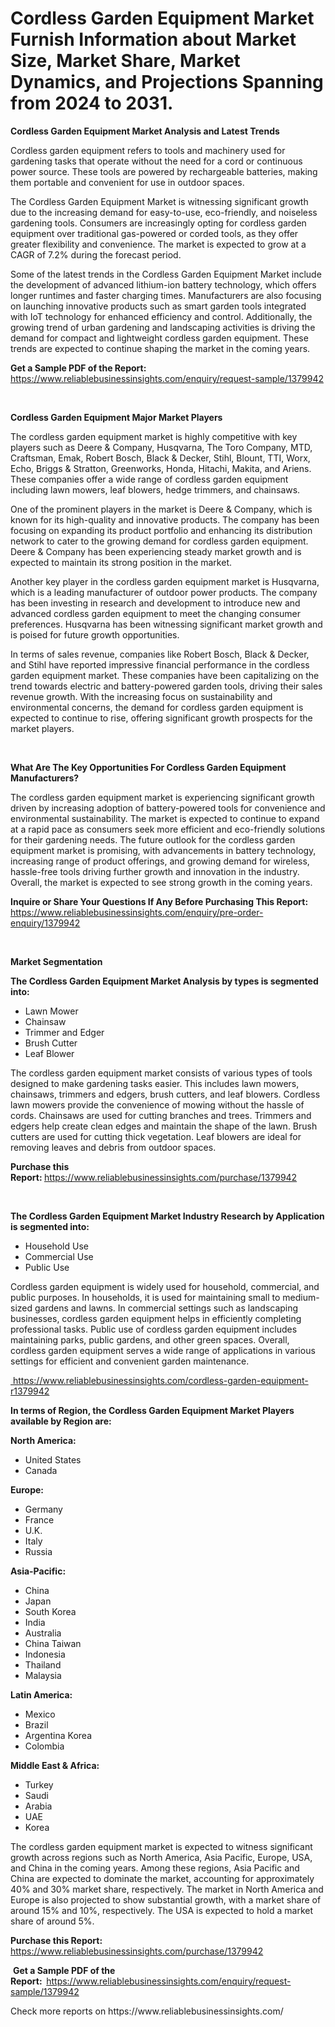 <p><h1>Cordless Garden Equipment Market Furnish Information about Market Size, Market Share, Market Dynamics, and Projections Spanning from 2024 to 2031.</h1></p><p><strong>Cordless Garden Equipment Market Analysis and Latest Trends</strong></p>
<p><p>Cordless garden equipment refers to tools and machinery used for gardening tasks that operate without the need for a cord or continuous power source. These tools are powered by rechargeable batteries, making them portable and convenient for use in outdoor spaces.</p><p>The Cordless Garden Equipment Market is witnessing significant growth due to the increasing demand for easy-to-use, eco-friendly, and noiseless gardening tools. Consumers are increasingly opting for cordless garden equipment over traditional gas-powered or corded tools, as they offer greater flexibility and convenience. The market is expected to grow at a CAGR of 7.2% during the forecast period.</p><p>Some of the latest trends in the Cordless Garden Equipment Market include the development of advanced lithium-ion battery technology, which offers longer runtimes and faster charging times. Manufacturers are also focusing on launching innovative products such as smart garden tools integrated with IoT technology for enhanced efficiency and control. Additionally, the growing trend of urban gardening and landscaping activities is driving the demand for compact and lightweight cordless garden equipment. These trends are expected to continue shaping the market in the coming years.</p></p>
<p><strong>Get a Sample PDF of the Report:&nbsp;</strong> <a href="https://www.reliablebusinessinsights.com/enquiry/request-sample/1379942">https://www.reliablebusinessinsights.com/enquiry/request-sample/1379942</a></p>
<p>&nbsp;</p>
<p><strong>Cordless Garden Equipment Major Market Players</strong></p>
<p><p>The cordless garden equipment market is highly competitive with key players such as Deere & Company, Husqvarna, The Toro Company, MTD, Craftsman, Emak, Robert Bosch, Black & Decker, Stihl, Blount, TTI, Worx, Echo, Briggs & Stratton, Greenworks, Honda, Hitachi, Makita, and Ariens. These companies offer a wide range of cordless garden equipment including lawn mowers, leaf blowers, hedge trimmers, and chainsaws.</p><p>One of the prominent players in the market is Deere & Company, which is known for its high-quality and innovative products. The company has been focusing on expanding its product portfolio and enhancing its distribution network to cater to the growing demand for cordless garden equipment. Deere & Company has been experiencing steady market growth and is expected to maintain its strong position in the market.</p><p>Another key player in the cordless garden equipment market is Husqvarna, which is a leading manufacturer of outdoor power products. The company has been investing in research and development to introduce new and advanced cordless garden equipment to meet the changing consumer preferences. Husqvarna has been witnessing significant market growth and is poised for future growth opportunities.</p><p>In terms of sales revenue, companies like Robert Bosch, Black & Decker, and Stihl have reported impressive financial performance in the cordless garden equipment market. These companies have been capitalizing on the trend towards electric and battery-powered garden tools, driving their sales revenue growth. With the increasing focus on sustainability and environmental concerns, the demand for cordless garden equipment is expected to continue to rise, offering significant growth prospects for the market players.</p></p>
<p>&nbsp;</p>
<p><strong>What Are The Key Opportunities For Cordless Garden Equipment Manufacturers?</strong></p>
<p><p>The cordless garden equipment market is experiencing significant growth driven by increasing adoption of battery-powered tools for convenience and environmental sustainability. The market is expected to continue to expand at a rapid pace as consumers seek more efficient and eco-friendly solutions for their gardening needs. The future outlook for the cordless garden equipment market is promising, with advancements in battery technology, increasing range of product offerings, and growing demand for wireless, hassle-free tools driving further growth and innovation in the industry. Overall, the market is expected to see strong growth in the coming years.</p></p>
<p><strong>Inquire or Share Your Questions If Any Before Purchasing This Report:</strong> <a href="https://www.reliablebusinessinsights.com/enquiry/pre-order-enquiry/1379942">https://www.reliablebusinessinsights.com/enquiry/pre-order-enquiry/1379942</a></p>
<p>&nbsp;</p>
<p><strong>Market Segmentation</strong></p>
<p><strong>The Cordless Garden Equipment Market Analysis by types is segmented into:</strong></p>
<p><ul><li>Lawn Mower</li><li>Chainsaw</li><li>Trimmer and Edger</li><li>Brush Cutter</li><li>Leaf Blower</li></ul></p>
<p><p>The cordless garden equipment market consists of various types of tools designed to make gardening tasks easier. This includes lawn mowers, chainsaws, trimmers and edgers, brush cutters, and leaf blowers. Cordless lawn mowers provide the convenience of mowing without the hassle of cords. Chainsaws are used for cutting branches and trees. Trimmers and edgers help create clean edges and maintain the shape of the lawn. Brush cutters are used for cutting thick vegetation. Leaf blowers are ideal for removing leaves and debris from outdoor spaces.</p></p>
<p><strong>Purchase this Report:&nbsp;</strong><a href="https://www.reliablebusinessinsights.com/purchase/1379942">https://www.reliablebusinessinsights.com/purchase/1379942</a></p>
<p>&nbsp;</p>
<p><strong>The Cordless Garden Equipment Market Industry Research by Application is segmented into:</strong></p>
<p><ul><li>Household Use</li><li>Commercial Use</li><li>Public Use</li></ul></p>
<p><p>Cordless garden equipment is widely used for household, commercial, and public purposes. In households, it is used for maintaining small to medium-sized gardens and lawns. In commercial settings such as landscaping businesses, cordless garden equipment helps in efficiently completing professional tasks. Public use of cordless garden equipment includes maintaining parks, public gardens, and other green spaces. Overall, cordless garden equipment serves a wide range of applications in various settings for efficient and convenient garden maintenance.</p></p>
<p><a href="https://www.reliablebusinessinsights.com/cordless-garden-equipment-r1379942">&nbsp;https://www.reliablebusinessinsights.com/cordless-garden-equipment-r1379942</a></p>
<p><strong>In terms of Region, the Cordless Garden Equipment Market Players available by Region are:</strong></p>
<p>
    <p> <strong> North America: </strong>
        <ul>
            <li>United States</li>
            <li>Canada</li>
        </ul>
        </p> 
    <p> <strong> Europe: </strong>
        <ul>
            <li>Germany</li>
            <li>France</li>
            <li>U.K.</li>
            <li>Italy</li>
            <li>Russia</li>
        </ul>
        </p> 
    <p> <strong> Asia-Pacific: </strong>
        <ul>
            <li>China</li>
            <li>Japan</li>
            <li>South Korea</li>
            <li>India</li>
            <li>Australia</li>
            <li>China Taiwan</li>
            <li>Indonesia</li>
            <li>Thailand</li>
            <li>Malaysia</li>
        </ul>
        </p> 
    <p> <strong> Latin America: </strong>
        <ul>
            <li>Mexico</li>
            <li>Brazil</li>
            <li>Argentina Korea</li>
            <li>Colombia</li>
        </ul>
        </p> 
    <p> <strong> Middle East & Africa: </strong>
        <ul>
            <li>Turkey</li>
            <li>Saudi</li>
            <li>Arabia</li>
            <li>UAE</li>
            <li>Korea</li>
        </ul>
    </p>
    </p>
<p><p>The cordless garden equipment market is expected to witness significant growth across regions such as North America, Asia Pacific, Europe, USA, and China in the coming years. Among these regions, Asia Pacific and China are expected to dominate the market, accounting for approximately 40% and 30% market share, respectively. The market in North America and Europe is also projected to show substantial growth, with a market share of around 15% and 10%, respectively. The USA is expected to hold a market share of around 5%.</p></p>
<p><strong>Purchase this Report: </strong><a href="https://www.reliablebusinessinsights.com/purchase/1379942">https://www.reliablebusinessinsights.com/purchase/1379942</a></p>
<p>&nbsp;<strong>Get a Sample PDF of the Report:&nbsp;&nbsp;</strong><a href="https://www.reliablebusinessinsights.com/enquiry/request-sample/1379942">https://www.reliablebusinessinsights.com/enquiry/request-sample/1379942</a></p>
<p><strong></strong></p>
<p>Check more reports on https://www.reliablebusinessinsights.com/</p>